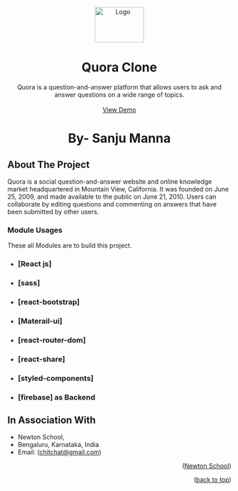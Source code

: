 <!-- PROJECT LOGO -->
<br />
<div align="center">
  <a href="https://quora-clone-sanju2201.netlify.app/">
    <img src="https://upload.wikimedia.org/wikipedia/commons/thumb/9/91/Quora_logo_2015.svg/768px-Quora_logo_2015.svg.png?20170609154433" alt="Logo" width="110" height="80">
  </a>

  <h1 align="center">Quora Clone</h1>

  <p align="center">
    Quora is a question-and-answer platform that allows users to ask and answer questions on a wide range of topics.
    <br />
    <br />
    <a href="https://quora-clone-sanju2201.netlify.app/">View Demo</a>
  </p>
</div>

<h1 align="center">By- Sanju Manna</h1>
<!-- ABOUT THE PROJECT -->

## About The Project

Quora is a social question-and-answer website and online knowledge market headquartered in Mountain View, California. It was founded on June 25, 2009, and made available to the public on June 21, 2010. Users can collaborate by editing questions and commenting on answers that have been submitted by other users.

### Module Usages

These all Modules are to build this project.

- ### [React js]
- ### [sass]
- ### [react-bootstrap]
- ### [Materail-ui]
- ### [react-router-dom]
- ### [react-share]
- ### [styled-components]
- ### [firebase] as Backend

<!-- CONTRIBUTING -->

## In Association With

- Newton School,
- Bengaluru, Karnataka, India
- Email: (chitchat@gmail.com)
<p align="right">(<a href="https://www.google.com/search?q=newton%20address%20bangalore&rlz=1C1FHFK_enIN959IN960&sxsrf=APwXEde1yX7yUV5u93Wtp2ULu1N931a9fA:1680331726003&ei=xdMnZIS9EdmbseMPw6S66AE&ved=2ahUKEwiB-Ie9i4j-AhXjV2wGHalMC5kQvS56BAgOEAE&uact=5&oq=newton+address+bangalore&gs_lcp=Cgxnd3Mtd2l6LXNlcnAQAzIGCAAQFhAeMggIABCKBRCGAzIICAAQigUQhgM6CggAEEcQ1gQQsANKBAhBGABQmQVY1htglh1oAXABeACAAeABiAGJDJIBBTAuOS4xmAEAoAEByAEIwAEB&sclient=gws-wiz-serp&tbs=lf:1,lf_ui:2&tbm=lcl&rflfq=1&num=10&rldimm=618459276863735405&lqi=ChhuZXd0b24gYWRkcmVzcyBiYW5nYWxvcmVIq8XAw_2vgIAIWiIQABABGAAYAiIYbmV3dG9uIGFkZHJlc3MgYmFuZ2Fsb3JlkgEQY29ycG9yYXRlX29mZmljZZoBI0NoWkRTVWhOTUc5blMwVkpRMEZuU1VRdGIwdGZNR0puRUFFqgE2EAEqEiIObmV3dG9uIGFkZHJlc3MoADIeEAEiGpCGAL2kNICtIRcrqQI9WZ8lAFYKGp5IBWmU&sa=X&rlst=f#rlfi=hd:;si:618459276863735405,l,ChhuZXd0b24gYWRkcmVzcyBiYW5nYWxvcmVIq8XAw_2vgIAIWiIQABABGAAYAiIYbmV3dG9uIGFkZHJlc3MgYmFuZ2Fsb3JlkgEQY29ycG9yYXRlX29mZmljZZoBI0NoWkRTVWhOTUc5blMwVkpRMEZuU1VRdGIwdGZNR0puRUFFqgE2EAEqEiIObmV3dG9uIGFkZHJlc3MoADIeEAEiGpCGAL2kNICtIRcrqQI9WZ8lAFYKGp5IBWmU;mv:[[13.0614844,77.666647],[12.889754499999999,77.4603922]];tbs:lrf:!1m4!1u3!2m2!3m1!1e1!1m4!1u2!2m2!2m1!1e1!2m1!1e2!2m1!1e3!3sIAE,lf:1,lf_ui:2">Newton School</a>)</p>

<p align="right">(<a href="#readme-top">back to top</a>)</p>
